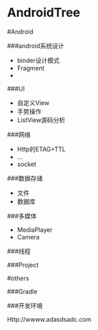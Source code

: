 AndroidTree
===========

#Android

###android系统设计
- binder设计模式
- Fragment
- 

###UI

- 自定义View
- 手势操作
- ListView源码分析

###网络

- Http的ETAG+TTL
- ...
- socket

###数据存储

- 文件
- 数据库


###多媒体

- MediaPlayer
- Camera


###线程


###Project



#others

###Gradle

###开发环境



Http://wwww.adasdsadc.com




